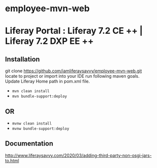 # employee-mvn-web  
# Liferay Portal : Liferay 7.2 CE ++ | Liferay 7.2 DXP EE ++
## Installation
git clone https://github.com/iamliferaysavvy/employee-mvn-web.git  
locate to project or import into your IDE run following maven goals.  
Update Liferay Home path in pom.xml file.
* `mvn clean install`
* `mvn bundle-support:deploy`  
## OR 
* `mvnw clean install`
* `mvnw bundle-support:deploy`  
## Documentation 
http://www.liferaysavvy.com/2020/03/adding-third-party-non-osgi-jars-to.html
